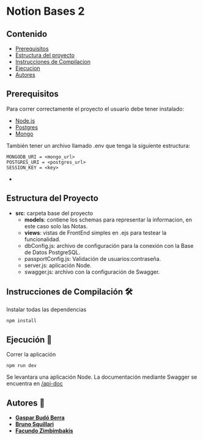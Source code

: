 # Notion Bases 2

## Contenido
- [Prerequisitos](#prerequisitos)
- [Estructura del proyecto](#estructura-del-proyecto)
- [Instrucciones de Compilacion](#instrucciones-de-compilación-%EF%B8%8F)
- [Ejecucion](#ejecución-)
- [Autores](#autores-)

## Prerequisitos

Para correr correctamente el proyecto el usuario debe tener instalado: 
 - [Node.js](https://nodejs.org/en/download/)
 - [Postgres](https://www.postgresql.org/)
 - [Mongo](https://www.mongodb.com/es)
 
También tener un archivo llamado .env que tenga la siguiente estructura:
```
MONGODB_URI = <mongo_url>
POSTGRES_URI = <postgres_url>
SESSION_KEY = <key>
```
-

## Estructura del Proyecto
- **src**: carpeta base del proyecto
  - **models**: contiene los schemas para representar la informacion, en este caso solo las Notas.
  - **views**: vistas de FrontEnd simples en .ejs para testear la funcionalidad.
  - dbConfig.js: archivo de configuración para la conexión con la Base de Datos PostgreSQL.
  - passportConfig.js: Validación de usuarios:contraseña.
  - server.js: aplicación Node.
  - swagger.js: archivo con la configuración de Swagger.

## Instrucciones de Compilación 🛠️
Instalar todas las dependencias
```
npm install
```

## Ejecución 🚀

Correr la aplicación
```
npm run dev
```

Se levantara una aplicación Node.
La documentación mediante Swagger se encuentra en [/api-doc](http://localhost:3000/api-doc/)


## Autores 💭
* [**Gaspar Budó Berra**](https://github.com/gbudoberra)
* [**Bruno Squillari**](https://github.com/bsquillari)
* [**Facundo Zimbimbakis**](https://github.com/fzimbimbakis)
